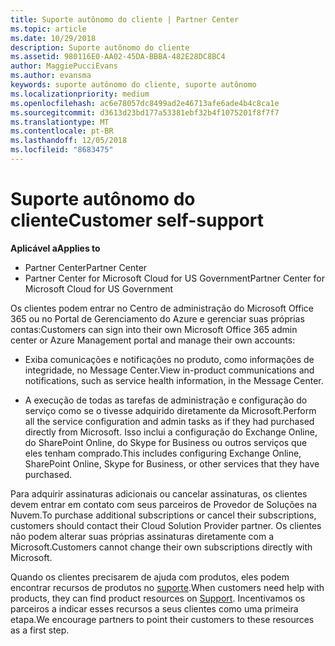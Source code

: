 ```yaml
---
title: Suporte autônomo do cliente | Partner Center
ms.topic: article
ms.date: 10/29/2018
description: Suporte autônomo do cliente
ms.assetid: 980116E0-AA02-45DA-BBBA-482E28DC8BC4
author: MaggiePucciEvans
ms.author: evansma
keywords: suporte autônomo do cliente, suporte autônomo
ms.localizationpriority: medium
ms.openlocfilehash: ac6e78057dc8499ad2e46713afe6ade4b4c8ca1e
ms.sourcegitcommit: d3613d23bd177a53381ebf32b4f1075201f8f7f7
ms.translationtype: MT
ms.contentlocale: pt-BR
ms.lasthandoff: 12/05/2018
ms.locfileid: "8683475"
---
```

# <a name="customer-self-support"></a><span data-ttu-id="1557f-104">Suporte autônomo do cliente</span><span class="sxs-lookup"><span data-stu-id="1557f-104">Customer self-support</span></span>

**<span data-ttu-id="1557f-105">Aplicável a</span><span class="sxs-lookup"><span data-stu-id="1557f-105">Applies to</span></span>**

-  <span data-ttu-id="1557f-106">Partner Center</span><span class="sxs-lookup"><span data-stu-id="1557f-106">Partner Center</span></span>
-  <span data-ttu-id="1557f-107">Partner Center for Microsoft Cloud for US Government</span><span class="sxs-lookup"><span data-stu-id="1557f-107">Partner Center for Microsoft Cloud for US Government</span></span>


<span data-ttu-id="1557f-108">Os clientes podem entrar no Centro de administração do Microsoft Office 365 ou no Portal de Gerenciamento do Azure e gerenciar suas próprias contas:</span><span class="sxs-lookup"><span data-stu-id="1557f-108">Customers can sign into their own Microsoft Office 365 admin center or Azure Management portal and manage their own accounts:</span></span>

-   <span data-ttu-id="1557f-109">Exiba comunicações e notificações no produto, como informações de integridade, no Message Center.</span><span class="sxs-lookup"><span data-stu-id="1557f-109">View in-product communications and notifications, such as service health information, in the Message Center.</span></span>

-   <span data-ttu-id="1557f-110">A execução de todas as tarefas de administração e configuração do serviço como se o tivesse adquirido diretamente da Microsoft.</span><span class="sxs-lookup"><span data-stu-id="1557f-110">Perform all the service configuration and admin tasks as if they had purchased directly from Microsoft.</span></span> <span data-ttu-id="1557f-111">Isso inclui a configuração do Exchange Online, do SharePoint Online, do Skype for Business ou outros serviços que eles tenham comprado.</span><span class="sxs-lookup"><span data-stu-id="1557f-111">This includes configuring Exchange Online, SharePoint Online, Skype for Business, or other services that they have purchased.</span></span>

<span data-ttu-id="1557f-112">Para adquirir assinaturas adicionais ou cancelar assinaturas, os clientes devem entrar em contato com seus parceiros de Provedor de Soluções na Nuvem.</span><span class="sxs-lookup"><span data-stu-id="1557f-112">To purchase additional subscriptions or cancel their subscriptions, customers should contact their Cloud Solution Provider partner.</span></span> <span data-ttu-id="1557f-113">Os clientes não podem alterar suas próprias assinaturas diretamente com a Microsoft.</span><span class="sxs-lookup"><span data-stu-id="1557f-113">Customers cannot change their own subscriptions directly with Microsoft.</span></span>

<span data-ttu-id="1557f-114">Quando os clientes precisarem de ajuda com produtos, eles podem encontrar recursos de produtos no [suporte](https://partnercenter.microsoft.com/partner/support).</span><span class="sxs-lookup"><span data-stu-id="1557f-114">When customers need help with products, they can find product resources on [Support](https://partnercenter.microsoft.com/partner/support).</span></span> <span data-ttu-id="1557f-115">Incentivamos os parceiros a indicar esses recursos a seus clientes como uma primeira etapa.</span><span class="sxs-lookup"><span data-stu-id="1557f-115">We encourage partners to point their customers to these resources as a first step.</span></span>

 

 



